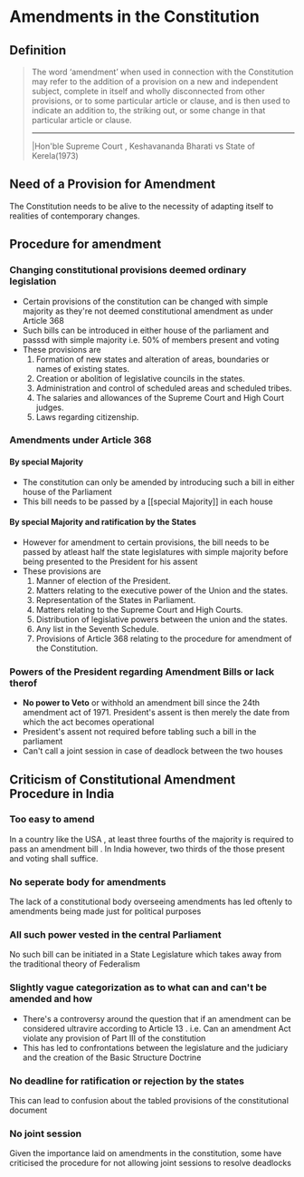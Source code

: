 # Amendments in the Constitution
## Definition
> The word ‘amendment’ when used in connection with the Constitution may refer to the addition of a provision on a new and independent subject, complete in itself and wholly disconnected from other provisions, or to some particular article or clause, and is then used to indicate an addition to, the striking out, or some change in that particular article or clause.
> ___
> |Hon'ble Supreme Court , Keshavananda Bharati vs State of Kerela(1973)

## Need of a Provision for Amendment
The Constitution needs to be alive to the necessity of adapting itself to realities of contemporary changes. 
## Procedure for amendment
### Changing constitutional provisions deemed ordinary legislation
- Certain provisions of the constitution can be changed with simple majority as they're not deemed constitutional amendment as under Article 368
- Such bills can be introduced in either house of the parliament and passsd with simple majority i.e. 50% of members present and voting
- These provisions are
	1. Formation of new states and alteration of areas, boundaries or names of existing states.
	2. Creation or abolition of legislative councils in the states. 
	3. Administration and control of scheduled areas and scheduled tribes. 
	4. The salaries and allowances of the Supreme Court and High Court judges.
	5. Laws regarding citizenship.
### Amendments under Article 368
#### By special Majority
- The constitution can only be amended by introducing such a bill in either house of the Parliament 
- This bill needs to be passed by a [[special Majority]] in each house
#### By special Majority and ratification by the States
- However for amendment to certain provisions, the bill needs to be passed by atleast half the state legislatures with simple majority before being presented to the President for his assent
- These provisions are
	1. Manner of election of the President. 
	2. Matters relating to the executive power of the Union and the states.  
	3. Representation of the States in Parliament.  
	4. Matters relating to the Supreme Court and High Courts.  
	5. Distribution of legislative powers between the union and the states.  
	6. Any list in the Seventh Schedule.  
	7. Provisions of Article 368 relating to the procedure for amendment of the Constitution.

### Powers of the President regarding Amendment Bills or lack therof
- __No power to Veto__ or withhold an amendment bill since the  24th amendment act of 1971. President's assent is then merely the date from which the act becomes operational
- President's assent not required before tabling such a bill in the parliament
- Can't call a joint session in case of deadlock between the two houses


## Criticism of Constitutional Amendment Procedure in India
### Too easy to amend
In a country like the USA , at least three fourths of the majority is required to pass an amendment bill . In India however, two thirds of the those present and voting shall suffice.
### No seperate body for amendments
The lack of a constitutional body overseeing amendments has led oftenly to amendments being made just for political purposes
### All such power vested in the central Parliament 
No such bill can be initiated in a State Legislature which takes away from the traditional theory of Federalism
### Slightly vague categorization as to what can and can't be amended and how
- There's a controversy around the question that if an amendment can be considered ultravire according to Article 13 . i.e. Can an amendment Act violate any provision of Part III of the constitution
- This has led to confrontations between the legislature and the judiciary and the creation of the Basic Structure Doctrine
### No deadline for ratification or rejection by the states
This can lead to confusion about the  tabled provisions of the constitutional document
### No joint session 
Given the importance laid on amendments in the constitution, some have criticised the procedure for not allowing joint sessions to resolve deadlocks



